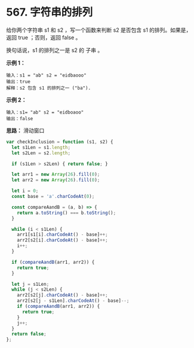 # 567. 字符串的排列

给你两个字符串 s1 和 s2 ，写一个函数来判断 s2 是否包含 s1 的排列。如果是，返回 true ；否则，返回 false 。

换句话说，s1 的排列之一是 s2 的 子串 。


**示例 1：**
```
输入：s1 = "ab" s2 = "eidbaooo"
输出：true
解释：s2 包含 s1 的排列之一 ("ba").
```
**示例 2：**
```
输入：s1= "ab" s2 = "eidboaoo"
输出：false
```

**思路：**
滑动窗口

```js
var checkInclusion = function (s1, s2) {
  let s1Len = s1.length;
  let s2Len = s2.length;

  if (s1Len > s2Len) { return false; }

  let arr1 = new Array(26).fill(0);
  let arr2 = new Array(26).fill(0);

  let i = 0;
  const base = 'a'.charCodeAt(0);

  const compareAandB = (a, b) => {
    return a.toString() === b.toString();
  }

  while (i < s1Len) {
    arr1[s1[i].charCodeAt() - base]++;
    arr2[s2[i].charCodeAt() - base]++;
    i++;
  }

  if (compareAandB(arr1, arr2)) {
    return true;
  }

  let j = s1Len;
  while (j < s2Len) {
    arr2[s2[j].charCodeAt() - base]++;
    arr2[s2[j - s1Len].charCodeAt() - base]--;
    if (compareAandB(arr1, arr2)) {
      return true;
    }
    j++;
  }
  return false;
};
```